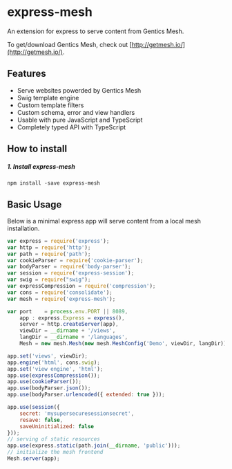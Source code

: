 express-mesh
===============
An extension for express to serve content from Gentics Mesh.

To get/download Gentics Mesh, check out [http://getmesh.io/](http://getmesh.io/).

Features
--------
- Serve websites powerded by Gentics Mesh
- Swig template engine
- Custom template filters
- Custom schema, error and view handlers
- Usable with pure JavaScript and TypeScript
- Completely typed API with TypeScript

How to install
--------------
##### 1. Install express-mesh
```shell
npm install -save express-mesh
```

Basic Usage
----------
Below is a minimal express app will serve content from a local mesh installation.

```javascript
var express = require('express');
var http = require('http');
var path = require('path');
var cookieParser = require('cookie-parser');
var bodyParser = require('body-parser');
var session = require('express-session');
var swig = require("swig");
var expressCompression = require('compression');
var cons = require('consolidate');
var mesh = require('express-mesh');

var port    = process.env.PORT || 8089,
    app : express.Express = express(),
    server = http.createServer(app),
    viewDir = __dirname + '/views',
    langDir = __dirname + '/languages',
    Mesh = new mesh.Mesh(new mesh.MeshConfig('Demo', viewDir, langDir));

app.set('views', viewDir);
app.engine('html', cons.swig);
app.set('view engine', 'html');
app.use(expressCompression());
app.use(cookieParser());
app.use(bodyParser.json());
app.use(bodyParser.urlencoded({ extended: true }));

app.use(session({
    secret: 'mysupersecuresessionsecret',
    resave: false,
    saveUninitialized: false
}));
// serving of static resources
app.use(express.static(path.join(__dirname, 'public')));
// initialize the mesh frontend
Mesh.server(app);

```
